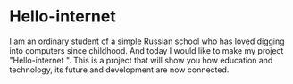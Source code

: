 # Hello-internet
I am an ordinary student of a simple Russian school who has loved digging into computers since childhood. And today I would like to make my project "Hello-internet
". This is a project that will show you how education and technology, its future and development are now connected.
